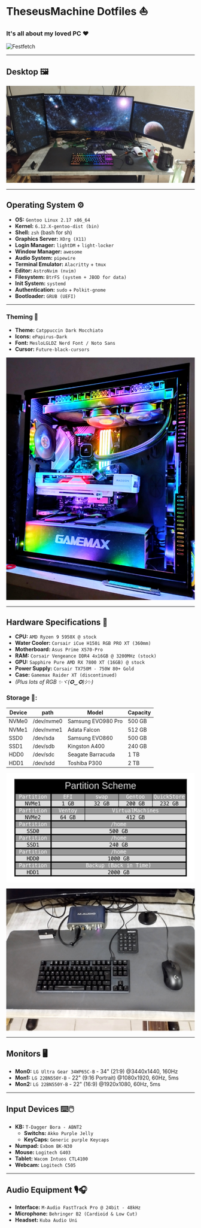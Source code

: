# TheseusMachine Dotfiles ⛵

### It's all about my loved PC ❤️

![Festfetch](https://github.com/jKy0n/TheseusMachineDotFiles/blob/main/media/fastfetch-02-Apr-2025.png)

---

## Desktop 🖼️

![Desktop](https://github.com/jKy0n/TheseusMachineDotFiles/blob/main/media/Desktop-14-Nov-2024.jpg)

---

## Operating System ⚙️

- **OS:** `Gentoo Linux 2.17 x86_64`
- **Kernel:** `6.12.X-gentoo-dist (bin)`
- **Shell:** `zsh` (bash for sh)
- **Graphics Server:** `XOrg (X11)`
- **Login Manager:** `lightDM` + `light-locker`
- **Window Manager:** `awesome`
- **Audio System:** `pipewire`
- **Terminal Emulator:** `Alacritty` + `tmux`
- **Editor:** `AstroNvim (nvim)`
- **Filesystem:** `BtrFS (system + JBOD for data)`
- **Init System:** `systemd`
- **Authentication:** `sudo` + `Polkit-gnome`
- **Bootloader:** `GRUB (UEFI)`

---

### Theming 🎨

- **Theme:** `Catppuccin Dark Mocchiato`
- **Icons:** `ePapirus-Dark`
- **Font:** `MesloLGLDZ Nerd Font / Noto Sans`
- **Cursor:** `Future-black-cursors`

![Theseus Machine](https://github.com/jKy0n/TheseusMachineDotFiles/blob/main/media/TheseusMachine-09-Aug-2024.jpg)

---

## Hardware Specifications 🔧

- **CPU:** `AMD Ryzen 9 5950X @ stock`
- **Water Cooler:** `Corsair iCue H150i RGB PRO XT (360mm)`
- **Motherboard:** `Asus Prime X570-Pro`
- **RAM:** `Corsair Vengeance DDR4 4x16GB @ 3200MHz (stock)`
- **GPU:** `Sapphire Pure AMD RX 7800 XT (16GB) @ stock`
- **Power Supply:** `Corsair TX750M - 750W 80+ Gold`
- **Case:** `Gamemax Raider XT (discontinued)`
- *(Plus lots of RGB ✨ヾ(✪‿✪)ｼ✨)*


### Storage 💾:

| Device |    path    |        Model         | Capacity |
|--------|------------|----------------------|----------|
| NVMe0  | /dev/nvme0 | Samsung EVO980 Pro   | 500 GB   |
| NVMe1  | /dev/nvme1 | Adata Falcon         | 512 GB   |
| SSD0   |  /dev/sda  | Samsung EVO860       | 500 GB   |
| SSD1   |  /dev/sdb  | Kingston A400        | 240 GB   |
| HDD0   |  /dev/sdc  | Seagate Barracuda    | 1 TB     |
| HDD1   |  /dev/sdd  | Toshiba P300         | 2 TB     |


![Devices](https://github.com/jKy0n/TheseusMachineDotFiles/blob/main/media/devicesTab-14-Nov-2024.png)

![Peripherals](https://github.com/jKy0n/TheseusMachineDotFiles/blob/main/media/Peripherals-14-Nov-2024.jpg)

---

## Monitors 🖥️

- **Mon0:** `LG Ultra Gear 34WP65C-B` - 34" (21:9) @3440x1440, 160Hz
- **Mon1:** `LG 22BN550Y-B` - 22" (9:16 Portrait) @1080x1920, 60Hz, 5ms
- **Mon2:** `LG 22BN550Y-B` - 22" (16:9) @1920x1080, 60Hz, 5ms

---

## Input Devices ⌨️🖱️

- **KB:** `T-Dagger Bora - ABNT2`
    - **Switchs:** `Akko Purple Jelly`
    - **KeyCaps:** `Generic purple Keycaps`
- **Numpad:** `Exbom BK-N30`
- **Mouse:** `Logitech G403`
- **Tablet:** `Wacom Intuos CTL4100`
- **Webcam:** `Logitech C505`

---

## Audio Equipment 🎙️🎧

- **Interface:** `M-Audio FastTrack Pro @ 24bit - 48kHz`
- **Microphone:** `Behringer B2 (Cardioid & Low Cut)`
- **Headset:** `Kuba Audio Uni`

